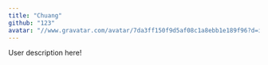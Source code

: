 ```yaml
---
title: "Chuang"
github: "123"
avatar: "//www.gravatar.com/avatar/7da3ff150f9d5af08c1a8ebb1e189f96?d=identicon"
---
```


User description here!
